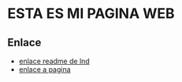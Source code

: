 # ESTA ES MI PAGINA WEB

## Enlace 

* [enlace readme de lnd](lnd/README.md)
* [enlace a pagina](lnd/pagina.md)